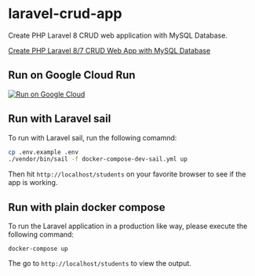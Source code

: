 # laravel-crud-app

Create PHP Laravel 8 CRUD web application with MySQL Database.

[Create PHP Laravel 8/7 CRUD Web App with MySQL Database](https://www.positronx.io/php-laravel-crud-operations-mysql-tutorial/)

## Run on Google Cloud Run

[![Run on Google Cloud](https://storage.googleapis.com/cloudrun/button.svg)](https://deploy.cloud.run/?git_repo=https://github.com/geshan/laravel-crud-app.git)

## Run with Laravel sail

To run with Laravel sail, run the following comamnd:

```bash
cp .env.example .env
./vendor/bin/sail -f docker-compose-dev-sail.yml up
```

Then hit `http://localhost/students` on your favorite browser to see if the app is working.

## Run with plain docker compose

To run the Laravel application in a production like way, please execute the following command:

```
docker-compose up
```

The go to `http://localhost/students` to view the output.
